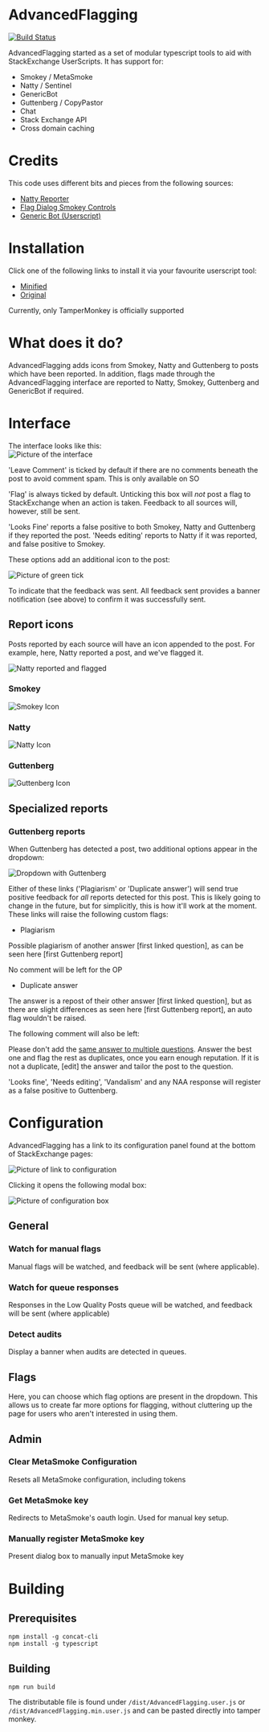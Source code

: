 # AdvancedFlagging

[![Build Status](https://travis-ci.org/SOBotics/AdvancedFlagging.svg?branch=master)](https://travis-ci.org/SOBotics/AdvancedFlagging)

AdvancedFlagging started as a set of modular typescript tools to aid with StackExchange UserScripts. It has support for:

- Smokey / MetaSmoke
- Natty / Sentinel
- GenericBot
- Guttenberg / CopyPastor
- Chat
- Stack Exchange API
- Cross domain caching

# Credits

This code uses different bits and pieces from the following sources:

- [Natty Reporter](https://github.com/SOBotics/Userscripts/blob/master/Natty/NattyReporter.user.js)
- [Flag Dialog Smokey Controls](https://github.com/Charcoal-SE/userscripts/raw/master/fdsc/fdsc.user.js)
- [Generic Bot (Userscript)](https://stackapps.com/questions/7337/generic-bot-a-moderation-chatbot)

# Installation

Click one of the following links to install it via your favourite userscript tool:  

- [Minified](https://raw.githubusercontent.com/SOBotics/AdvancedFlagging/master/dist/AdvancedFlagging.min.user.js)  
- [Original](https://raw.githubusercontent.com/SOBotics/AdvancedFlagging/master/dist/AdvancedFlagging.user.js)

Currently, only TamperMonkey is officially supported

# What does it do?

AdvancedFlagging adds icons from Smokey, Natty and Guttenberg to posts which have been reported. In addition, flags made through the AdvancedFlagging interface are reported to Natty, Smokey, Guttenberg and GenericBot if required.

# Interface

The interface looks like this:  
![Picture of the interface](https://i.stack.imgur.com/HCLtr.png)  

'Leave Comment' is ticked by default if there are no comments beneath the post to avoid comment spam. This is only available on SO

'Flag' is always ticked by default. Unticking this box will *not* post a flag to StackExchange when an action is taken. Feedback to all sources will, however, still be sent.

'Looks Fine' reports a false positive to both Smokey, Natty and Guttenberg if they reported the post. 'Needs editing' reports to Natty if it was reported, and false positive to Smokey.

These options add an additional icon to the post:

![Picture of green tick](https://i.imgur.com/O4bHMEu.png)

To indicate that the feedback was sent. All feedback sent provides a banner notification (see above) to confirm it was successfully sent.

## Report icons
Posts reported by each source will have an icon appended to the post. For example, here, Natty reported a post, and we've flagged it.  

![Natty reported and flagged](https://i.imgur.com/ahg4HTN.png)

### Smokey
![Smokey Icon](https://i.stack.imgur.com/7cmCt.png?s=128&g=1)

### Natty

![Natty Icon](https://i.stack.imgur.com/aMUMt.jpg?s=128&g=1)  

### Guttenberg

![Guttenberg Icon](https://i.stack.imgur.com/A0JRA.png?s=128&g=1)

## Specialized reports

### Guttenberg reports

When Guttenberg has detected a post, two additional options appear in the dropdown:

![Dropdown with Guttenberg](https://i.imgur.com/qM5zhuS.png)

Either of these links ('Plagiarism' or 'Duplicate answer') will send true positive feedback for *all* reports detected for this post. This is likely going to change in the future, but for simplicitly, this is how it'll work at the moment.
These links will raise the following custom flags:

- Plagiarism 

Possible plagiarism of another answer [first linked question], as can be seen here [first Guttenberg report]

No comment will be left for the OP

- Duplicate answer

The answer is a repost of their other answer [first linked question], but as there are slight differences as seen here [first Guttenberg report], an auto flag wouldn't be raised.

The following comment will also be left:

Please don't add the [same answer to multiple questions](http://meta.stackexchange.com/questions/104227/is-it-acceptable-to-add-a-duplicate-answer-to-several-questions). Answer the best one and flag the rest as duplicates, once you earn enough reputation. If it is not a duplicate, [edit] the answer and tailor the post to the question.

'Looks fine', 'Needs editing', 'Vandalism' and any NAA response will register as a false positive to Guttenberg.



# Configuration

AdvancedFlagging has a link to its configuration panel found at the bottom of StackExchange pages:

![Picture of link to configuration](https://i.imgur.com/ZOSrfgv.png)

Clicking it opens the following modal box:

![Picture of configuration box](https://i.imgur.com/pRZBif9.png)

## General

### Watch for manual flags

Manual flags will be watched, and feedback will be sent (where applicable).

### Watch for queue responses

Responses in the Low Quality Posts queue will be watched, and feedback will be sent (where applicable)

### Detect audits

Display a banner when audits are detected in queues.

## Flags

Here, you can choose which flag options are present in the dropdown. This allows us to create far more options for flagging, without cluttering up the page for users who aren't interested in using them.

## Admin

### Clear MetaSmoke Configuration

Resets all MetaSmoke configuration, including tokens

### Get MetaSmoke key

Redirects to MetaSmoke's oauth login. Used for manual key setup.

### Manually register MetaSmoke key

Present dialog box to manually input MetaSmoke key

# Building

## Prerequisites

    npm install -g concat-cli
    npm install -g typescript
    
## Building

    npm run build
    
The distributable file is found under `/dist/AdvancedFlagging.user.js` or `/dist/AdvancedFlagging.min.user.js` and can be pasted directly into tamper monkey.

